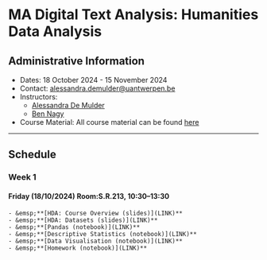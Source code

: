 # MA Digital Text Analysis: Humanities Data Analysis 

## Administrative Information
- Dates: 18 October 2024 - 15 November 2024
- Contact: [alessandra.demulder@uantwerpen.be](mailto:alessandra.demulder@uantwerpen.be)
- Instructors:
	- [Alessandra De Mulder](mailto:alessandra.demulder@uantwerpen.be)
	- [Ben Nagy](mailto:benjamin.nagy@uantwerpen.be)
- Course Material:  All course material can be found [here](https://github.com/bnagy/UAntwerpHDA24)


**************************************************************************
## Schedule
###  Week 1
#### Friday (18/10/2024) Room:S.R.213, 10:30–13:30
	- &emsp;**[HDA: Course Overview (slides)](LINK)** 
	- &emsp;**[HDA: Datasets (slides)](LINK)** 
	- &emsp;**[Pandas (notebook)](LINK)** 
	- &emsp;**[Descriptive Statistics (notebook)](LINK)** 
	- &emsp;**[Data Visualisation (notebook)](LINK)**
	- &emsp;**[Homework (notebook)](LINK)** 





